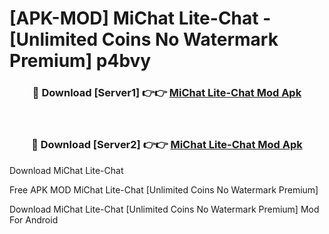 # [APK-MOD] MiChat Lite-Chat - [Unlimited Coins No Watermark Premium] p4bvy



<div align="center">
<h3>🔴 Download [Server1] 👉👉 <a href="https://momento.my/?title=MiChat_Lite-Chat">MiChat Lite-Chat Mod Apk</a></h3><br>

<h3>🔴 Download [Server2] 👉👉 <a href="https://momento.my/?title=MiChat_Lite-Chat">MiChat Lite-Chat Mod Apk</a></h3>
</div>



Download MiChat Lite-Chat 

Free APK MOD MiChat Lite-Chat [Unlimited Coins No Watermark Premium]

Download MiChat Lite-Chat [Unlimited Coins No Watermark Premium] Mod For Android
